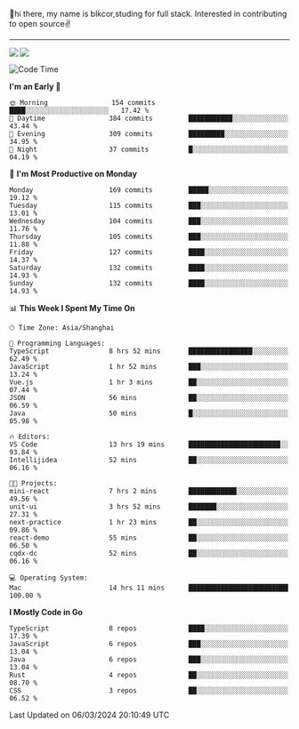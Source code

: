 👋hi there, my name is blkcor,studing for full stack.
Interested in contributing to open source✌️

<hr/>

![](https://github-readme-stats.vercel.app/api?username=blkcor)
<a href="https://github.com/blkcor/github-readme-stats">
    <img align="left" src="https://github-readme-stats.vercel.app/api/top-langs/?username=blkcor&hide=jupyter%20notebook,shaderlab,tex,c%23&langs_count=9" />
</a>


<!--START_SECTION:waka-->
![Code Time](http://img.shields.io/badge/Code%20Time-949%20hrs%2019%20mins-blue)

**I'm an Early 🐤** 

```text
🌞 Morning                154 commits         ████░░░░░░░░░░░░░░░░░░░░░   17.42 % 
🌆 Daytime                384 commits         ███████████░░░░░░░░░░░░░░   43.44 % 
🌃 Evening                309 commits         █████████░░░░░░░░░░░░░░░░   34.95 % 
🌙 Night                  37 commits          █░░░░░░░░░░░░░░░░░░░░░░░░   04.19 % 
```
📅 **I'm Most Productive on Monday** 

```text
Monday                   169 commits         █████░░░░░░░░░░░░░░░░░░░░   19.12 % 
Tuesday                  115 commits         ███░░░░░░░░░░░░░░░░░░░░░░   13.01 % 
Wednesday                104 commits         ███░░░░░░░░░░░░░░░░░░░░░░   11.76 % 
Thursday                 105 commits         ███░░░░░░░░░░░░░░░░░░░░░░   11.88 % 
Friday                   127 commits         ████░░░░░░░░░░░░░░░░░░░░░   14.37 % 
Saturday                 132 commits         ████░░░░░░░░░░░░░░░░░░░░░   14.93 % 
Sunday                   132 commits         ████░░░░░░░░░░░░░░░░░░░░░   14.93 % 
```


📊 **This Week I Spent My Time On** 

```text
🕑︎ Time Zone: Asia/Shanghai

💬 Programming Languages: 
TypeScript               8 hrs 52 mins       ████████████████░░░░░░░░░   62.49 % 
JavaScript               1 hr 52 mins        ███░░░░░░░░░░░░░░░░░░░░░░   13.24 % 
Vue.js                   1 hr 3 mins         ██░░░░░░░░░░░░░░░░░░░░░░░   07.44 % 
JSON                     56 mins             ██░░░░░░░░░░░░░░░░░░░░░░░   06.59 % 
Java                     50 mins             █░░░░░░░░░░░░░░░░░░░░░░░░   05.98 % 

🔥 Editors: 
VS Code                  13 hrs 19 mins      ███████████████████████░░   93.84 % 
Intellijidea             52 mins             ██░░░░░░░░░░░░░░░░░░░░░░░   06.16 % 

🐱‍💻 Projects: 
mini-react               7 hrs 2 mins        ████████████░░░░░░░░░░░░░   49.56 % 
unit-ui                  3 hrs 52 mins       ███████░░░░░░░░░░░░░░░░░░   27.31 % 
next-practice            1 hr 23 mins        ██░░░░░░░░░░░░░░░░░░░░░░░   09.86 % 
react-demo               55 mins             ██░░░░░░░░░░░░░░░░░░░░░░░   06.50 % 
cqdx-dc                  52 mins             ██░░░░░░░░░░░░░░░░░░░░░░░   06.16 % 

💻 Operating System: 
Mac                      14 hrs 11 mins      █████████████████████████   100.00 % 
```

**I Mostly Code in Go** 

```text
TypeScript               8 repos             ████░░░░░░░░░░░░░░░░░░░░░   17.39 % 
JavaScript               6 repos             ███░░░░░░░░░░░░░░░░░░░░░░   13.04 % 
Java                     6 repos             ███░░░░░░░░░░░░░░░░░░░░░░   13.04 % 
Rust                     4 repos             ██░░░░░░░░░░░░░░░░░░░░░░░   08.70 % 
CSS                      3 repos             ██░░░░░░░░░░░░░░░░░░░░░░░   06.52 % 
```




 Last Updated on 06/03/2024 20:10:49 UTC
<!--END_SECTION:waka-->


